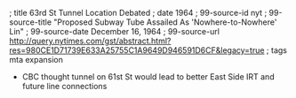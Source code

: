 ; title 63rd St Tunnel Location Debated
; date 1964
; 99-source-id nyt
; 99-source-title "Proposed Subway Tube Assailed As 'Nowhere-to-Nowhere' Lin"
; 99-source-date December 16, 1964
; 99-source-url http://query.nytimes.com/gst/abstract.html?res=980CE1D71739E633A25755C1A9649D946591D6CF&legacy=true
; tags mta expansion

- CBC thought tunnel on 61st St would lead to better East Side IRT and future line connections
